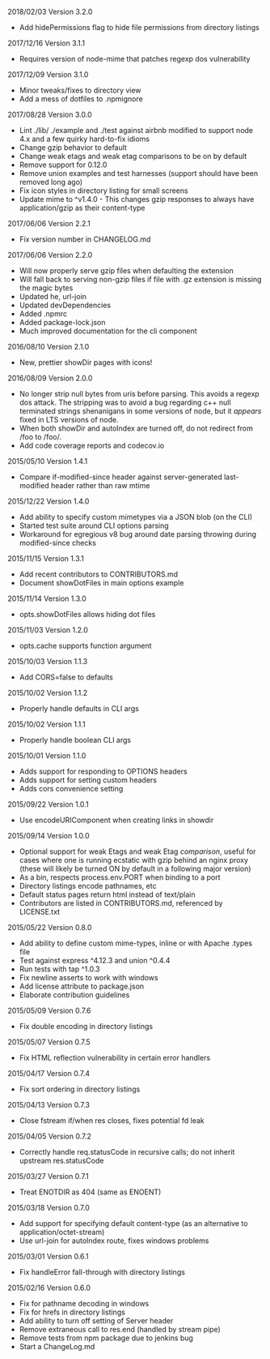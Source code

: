 2018/02/03 Version 3.2.0
- Add hidePermissions flag to hide file permissions from directory listings

2017/12/16 Version 3.1.1
- Requires version of node-mime that patches regexp dos vulnerability

2017/12/09 Version 3.1.0
- Minor tweaks/fixes to directory view
- Add a mess of dotfiles to .npmignore

2017/08/28 Version 3.0.0
- Lint ./lib/ ./example and ./test  against airbnb modified to support node 4.x
  and a few quirky hard-to-fix idioms
- Change gzip behavior to default
- Change weak etags and weak etag comparisons to be on by default
- Remove support for 0.12.0
- Remove union examples and test harnesses (support should have been removed
  long ago)
- Fix icon styles in directory listing for small screens
- Update mime to ^v1.4.0 - This changes gzip responses to always have application/gzip as their content-type

2017/06/06 Version 2.2.1
- Fix version number in CHANGELOG.md

2017/06/06 Version 2.2.0
- Will now properly serve gzip files when defaulting the extension
- Will fall back to serving non-gzip files if file with .gz extension is
  missing the magic bytes
- Updated he, url-join
- Updated devDependencies
- Added .npmrc
- Added package-lock.json
- Much improved documentation for the cli component

2016/08/10 Version 2.1.0
- New, prettier showDir pages with icons!

2016/08/09 Version 2.0.0
- No longer strip null bytes from uris before parsing. This avoids a regexp dos
  attack. The stripping was to avoid a bug regarding c++ null terminated
  strings shenanigans in some versions of node, but it *appears* fixed in LTS
  versions of node.
- When both showDir and autoIndex are turned off, do not redirect from /foo to
  /foo/.
- Add code coverage reports and codecov.io

2015/05/10 Version 1.4.1
- Compare if-modified-since header against server-generated last-modified
  header rather than raw mtime

2015/12/22 Version 1.4.0
- Add ability to specify custom mimetypes via a JSON blob (on the CLI)
- Started test suite around CLI options parsing
- Workaround for egregious v8 bug around date parsing throwing during
  modified-since checks

2015/11/15 Version 1.3.1
- Add recent contributors to CONTRIBUTORS.md
- Document showDotFiles in main options example

2015/11/14 Version 1.3.0
- opts.showDotFiles allows hiding dot files

2015/11/03 Version 1.2.0
- opts.cache supports function argument

2015/10/03 Version 1.1.3
- Add CORS=false to defaults

2015/10/02 Version 1.1.2
- Properly handle defaults in CLI args

2015/10/02 Version 1.1.1
- Properly handle boolean CLI args

2015/10/01 Version 1.1.0
- Adds support for responding to OPTIONS headers
- Adds support for setting custom headers
- Adds cors convenience setting

2015/09/22 Version 1.0.1
- Use encodeURIComponent when creating links in showdir

2015/09/14 Version 1.0.0
- Optional support for weak Etags and weak Etag *comparison*, useful for cases
  where one is running ecstatic with gzip behind an nginx proxy (these will
  likely be turned ON by default in a following major version)
- As a bin, respects process.env.PORT when binding to a port
- Directory listings encode pathnames, etc
- Default status pages return html instead of text/plain
- Contributors are listed in CONTRIBUTORS.md, referenced by LICENSE.txt

2015/05/22 Version 0.8.0
- Add ability to define custom mime-types, inline or with Apache .types file
- Test against express ^4.12.3 and union ^0.4.4
- Run tests with tap ^1.0.3
- Fix newline asserts to work with windows
- Add license attribute to package.json
- Elaborate contribution guidelines

2015/05/09 Version 0.7.6
- Fix double encoding in directory listings

2015/05/07 Version 0.7.5
- Fix HTML reflection vulnerability in certain error handlers

2015/04/17 Version 0.7.4
- Fix sort ordering in directory listings

2015/04/13 Version 0.7.3
- Close fstream if/when res closes, fixes potential fd leak

2015/04/05 Version 0.7.2
- Correctly handle req.statusCode in recursive calls; do not inherit upstream res.statusCode

2015/03/27 Version 0.7.1
- Treat ENOTDIR as 404 (same as ENOENT)

2015/03/18 Version 0.7.0
- Add support for specifying default content-type (as an alternative to application/octet-stream)
- Use url-join for autoIndex route, fixes windows problems

2015/03/01 Version 0.6.1
- Fix handleError fall-through with directory listings

2015/02/16 Version 0.6.0
- Fix for pathname decoding in windows
- Fix for hrefs in directory listings
- Add ability to turn off setting of Server header
- Remove extraneous call to res.end (handled by stream pipe)
- Remove tests from npm package due to jenkins bug
- Start a ChangeLog.md
